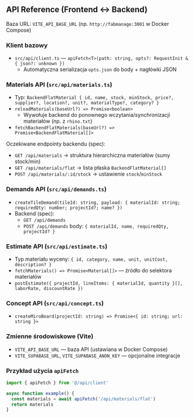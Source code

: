 ## API Reference (Frontend ↔ Backend)

Baza URL: `VITE_API_BASE_URL` (np. `http://fabmanage:3001` w Docker Compose)

### Klient bazowy
- `src/api/client.ts` — `apiFetch<T>(path: string, opts?: RequestInit & { json?: unknown })`
  - Automatyczna serializacja `opts.json` do body + nagłówki JSON

### Materials API (`src/api/materials.ts`)
- Typ: `BackendFlatMaterial { id, name, stock, minStock, price?, supplier?, location?, unit?, materialType?, category? }`
- `reloadMaterials(baseUrl?) => Promise<boolean>`
  - Wywołuje backend do ponownego wczytania/synchronizacji materiałów (np. z `rhino.txt`)
- `fetchBackendFlatMaterials(baseUrl?) => Promise<BackendFlatMaterial[]>`

Oczekiwane endpointy backendu (spec):
- `GET /api/materials` → struktura hierarchiczna materiałów (sumy stock/min)
- `GET /api/materials/flat` → lista płaska `BackendFlatMaterial[]`
- `POST /api/materials/:id/stock` → ustawienie `stock`/`minStock`

### Demands API (`src/api/demands.ts`)
- `createTileDemand(tileId: string, payload: { materialId: string; requiredQty: number; projectId?; name? })`
- Backend (spec):
  - `GET /api/demands`
  - `POST /api/demands` body: `{ materialId, name, requiredQty, projectId? }`

### Estimate API (`src/api/estimate.ts`)
- Typ materiału wyceny: `{ id, category, name, unit, unitCost, description? }`
- `fetchMaterials() => Promise<Material[]>` — źródło do selektora materiałów
- `postEstimate({ projectId, lineItems: { materialId, quantity }[], laborRate, discountRate })`

### Concept API (`src/api/concept.ts`)
- `createMiroBoard(projectId: string) => Promise<{ id: string; url: string }>`

### Zmienne środowiskowe (Vite)
- `VITE_API_BASE_URL` — baza API (ustawiana w Docker Compose)
- `VITE_SUPABASE_URL`, `VITE_SUPABASE_ANON_KEY` — opcjonalne integracje

### Przykład użycia `apiFetch`
```ts
import { apiFetch } from '@/api/client'

async function example() {
  const materials = await apiFetch('/api/materials/flat')
  return materials
}
```


